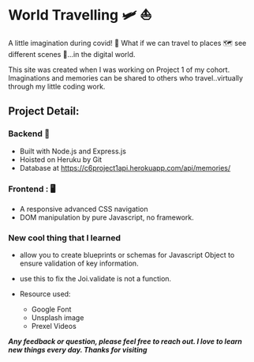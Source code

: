 # World Travelling 🛩️ ⛵

A little imagination during covid! 👻
What if we can travel to places 🗺️ see different scenes 🎑...in the digital world. 

This site was created when I was working on Project 1 of my cohort. Imaginations and memories can be shared to others who travel..virtually through my little coding work.

## Project Detail:

### Backend 📲
* Built with Node.js and Express.js
* Hoisted on Heruku by Git
* Database at https://c6project1api.herokuapp.com/api/memories/

### Frontend : 🖥️
* A responsive advanced CSS navigation
* DOM manipulation by pure Javascript, no framework.

### New cool thing that I learned
* <NPM joi> allow you to create blueprints or schemas for Javascript Object to ensure validation of key information.

* <const JoiSchema = Joi.object({...});> use this to fix the Joi.validate is not a function.
* Resource used:
    * Google Font
    * Unsplash image
    * Prexel Videos

***Any feedback or question, please feel free to reach out. I love to learn new things every day. Thanks for visiting***
